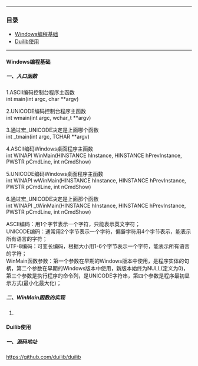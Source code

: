 *** 
### **目录**
* [Windows编程基础](Windows编程基础)
* [Duilib使用](Duilib使用)
***

#### Windows编程基础
##### 一、入口函数
1.ASCII编码控制台程序主函数  
int main(int argc, char **argv)  

2.UNICODE编码控制台程序主函数  
int wmain(int argc, wchar_t **argv)  

3.通过宏_UNICODE决定是上面哪个函数  
int _tmain(int argc, TCHAR **argv)  

4.ASCII编码Windows桌面程序主函数  
int WINAPI WinMain(HINSTANCE hInstance, HINSTANCE hPrevInstance, PWSTR pCmdLine, int nCmdShow)  

5.UNICODE编码Windows桌面程序主函数  
int WINAPI wWinMain(HINSTANCE hInstance, HINSTANCE hPrevInstance, PWSTR pCmdLine, int nCmdShow)  

6.通过宏_UNICODE决定是上面那个函数  
int WINAPI _tWinMain(HINSTANCE hInstance, HINSTANCE hPrevInstance, PWSTR pCmdLine, int nCmdShow)  

ASCII编码：用1个字节表示一个字符，只能表示英文字符；  
UNICODE编码：通常用2个字节表示一个字符，偏僻字符用4个字节表示，能表示所有语言的字符；  
UTF-8编码：可变长编码，根据大小用1-6个字节表示一个字符，能表示所有语言的字符；  
WinMain函数参数：第一个参数在早期的Windows版本中使用，是程序实体的句柄，第二个参数在早期的Windows版本中使用，新版本始终为NULL(定义为0)，第三个参数是执行程序的命令列，是UNICODE字符串，第四个参数是程序最初显示方式(最小化最大化)；  

##### 二、WinMain函数的实现
1.



#### Duilib使用
##### 一、源码地址
https://github.com/duilib/duilib
